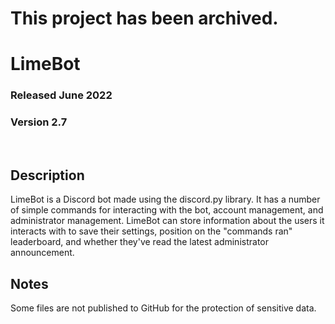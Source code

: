 # This project has been archived.

# LimeBot
### Released June 2022
### Version 2.7

<br/>

## Description
LimeBot is a Discord bot made using the discord.py
library. It has a number of simple commands for
interacting with the bot, account management, and
administrator management. LimeBot can store information
about the users it interacts with to save their settings,
position on the "commands ran" leaderboard, and
whether they've read the latest administrator
announcement.

## Notes
Some files are not published to GitHub for the protection of sensitive data.